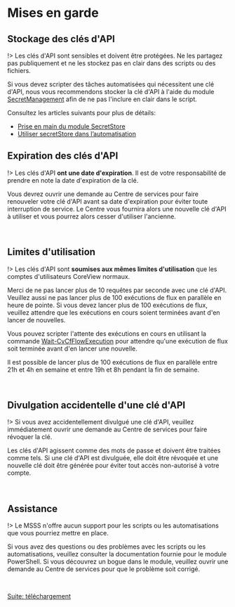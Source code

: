 # Mises en garde

## Stockage des clés d'API

!> Les clés d'API sont sensibles et doivent être protégées. Ne les partagez pas
   publiquement et ne les stockez pas en clair dans des scripts ou des fichiers.

Si vous devez scripter des tâches automatisées qui nécessitent une clé d'API,
nous vous recommendons stocker la clé d'API à l'aide du module
[SecretManagement] afin de ne pas l'inclure en clair dans le script.

Consultez les articles suivants pour plus de détails:

- [Prise en main du module SecretStore]
- [Utiliser secretStore dans l’automatisation]

## Expiration des clés d'API

!> Les clés d'API __ont une date d'expiration__. Il est de votre responsabilité
   de prendre en note la date d'expiration de la clé.

Vous devrez ouvrir une demande au Centre de services pour faire renouveler votre
clé d'API avant sa date d'expiration pour éviter toute interruption de service.
Le Centre vous fournira alors une nouvelle clé d'API à utiliser et vous pourrez
alors cesser d'utiliser l'ancienne.

<br>

## Limites d'utilisation

!> Les clés d'API sont __soumises aux mêmes limites d'utilisation__ que les
   comptes d'utilisateurs CoreView normaux.

Merci de ne pas lancer plus de 10 requêtes par seconde avec une clé d'API.
Veuillez aussi ne pas lancer plus de 100 exécutions de flux en parallèle en
heure de pointe. Si vous devez lancer plus de 100 exécutions de flux, veuillez
attendre que les exécutions en cours soient terminées avant d'en lancer de
nouvelles.

Vous pouvez scripter l'attente des exécutions en cours en utilisant la commande
[Wait-CvCfFlowExecution] pour attendre qu'une exécution de flux soit terminée
avant d'en lancer une nouvelle.

Il est possible de lancer plus de 100 exécutions de flux en parallèle entre
21h et 4h en semaine et entre 19h et 8h pendant la fin de semaine.

<br>

## Divulgation accidentelle d'une clé d'API

!> Si vous avez accidentellement divulgué une clé d'API, veuillez immédiatement
   ouvrir une demande au Centre de services pour faire révoquer la clé.

Les clés d'API agissent comme des mots de passe et doivent être traitées comme
tels. Si une clé d'API est divulguée, elle doit être révoquée et une nouvelle
clé doit être générée pour éviter tout accès non-autorisé à votre compte.

<br>

## Assistance

!> Le MSSS n'offre aucun support pour les scripts ou les automatisations que
   vous pourriez mettre en place.

Si vous avez des questions ou des problèmes avec les scripts ou les
automatisations, veuillez consulter la documentation fournie pour le module
PowerShell. Si vous découvrez un bogue dans le module, veuillez ouvrir une
demande au Centre de services pour que le problème soit corrigé.

<br>

[Suite: téléchargement](fr/telechargement.md ":class=button")

[Wait-CvCfFlowExecution]: fr/cmdlets/Wait-CvCfFlowExecution.md

[SecretManagement]: https://learn.microsoft.com/fr-ca/powershell/utility-modules/secretmanagement/get-started/using-secretstore?view=ps-modules
[Prise en main du module SecretStore]: https://learn.microsoft.com/fr-ca/powershell/utility-modules/secretmanagement/get-started/using-secretstore?view=ps-modules
[Utiliser secretStore dans l’automatisation]: https://learn.microsoft.com/fr-ca/powershell/utility-modules/secretmanagement/how-to/using-secrets-in-automation?view=ps-modules
